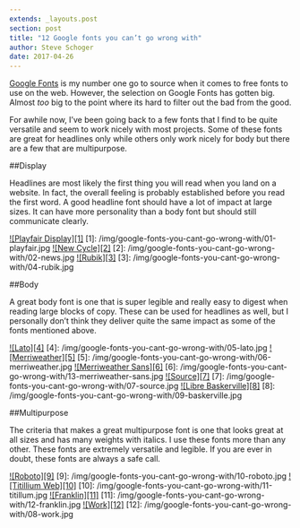 ```yaml
---
extends: _layouts.post
section: post
title: "12 Google fonts you can’t go wrong with"
author: Steve Schoger
date: 2017-04-26
---
```



[Google Fonts](https://fonts.google.com) is my number one go to source when it comes to free fonts to use on the web. However, the selection on Google Fonts has gotten big. Almost *too* big to the point where its hard to filter out the bad from the good. 

For awhile now, I’ve been going back to a few fonts that I find to be quite versatile and seem to work nicely with most projects. Some of these fonts are great for headlines only while others only work nicely for body but there are a few that are multipurpose.  


##Display

Headlines are most likely the first thing you will read when you land on a website. In fact, the overall feeling is probably established before you read the first word. A good headline font should have a lot of impact at large sizes. It can have more personality than a body font but should still communicate clearly.

<a href="https://fonts.google.com/specimen/Playfair+Display">![Playfair Display][1]</a>
[1]: /img/google-fonts-you-cant-go-wrong-with/01-playfair.jpg
<a href="https://fonts.google.com/specimen/News+Cycle">![New Cycle][2]</a>
[2]: /img/google-fonts-you-cant-go-wrong-with/02-news.jpg
<a href="https://fonts.google.com/specimen/Rubik">![Rubik][3]</a>
[3]: /img/google-fonts-you-cant-go-wrong-with/04-rubik.jpg


##Body

A great body font is one that is super legible and really easy to digest when reading large blocks of copy. These can be used for headlines as well, but I personally don’t think they deliver quite the same impact as some of the fonts mentioned above. 

<a href="https://fonts.google.com/specimen/Lato">![Lato][4]</a>
[4]: /img/google-fonts-you-cant-go-wrong-with/05-lato.jpg
<a href="https://fonts.google.com/specimen/Merriweather">![Merriweather][5]</a>
[5]: /img/google-fonts-you-cant-go-wrong-with/06-merriweather.jpg
<a href="https://fonts.google.com/specimen/Merriweather+Sans">![Merriweather Sans][6]</a>
[6]: /img/google-fonts-you-cant-go-wrong-with/13-merriweather-sans.jpg
<a href="https://fonts.google.com/specimen/Source+Sans+Pro">![Source][7]</a>
[7]: /img/google-fonts-you-cant-go-wrong-with/07-source.jpg
<a href="https://fonts.google.com/specimen/Libre+Baskerville">![Libre Baskerville][8]</a>
[8]: /img/google-fonts-you-cant-go-wrong-with/09-baskerville.jpg


##Multipurpose

The criteria that makes a great multipurpose font is one that looks great at all sizes and has many weights with italics. I use these fonts more than any other. These fonts are extremely versatile and legible. If you are ever in doubt, these fonts are always a safe call. 

<a href="https://fonts.google.com/specimen/Roboto">![Roboto][9]</a>
[9]: /img/google-fonts-you-cant-go-wrong-with/10-roboto.jpg
<a href="https://fonts.google.com/specimen/Titillium+Web">![Titillium Web][10]</a>
[10]: /img/google-fonts-you-cant-go-wrong-with/11-titillum.jpg
<a href="https://fonts.google.com/specimen/Libre+Franklin">![Franklin][11]</a>
[11]: /img/google-fonts-you-cant-go-wrong-with/12-franklin.jpg
<a href="https://fonts.google.com/specimen/Work+Sans">![Work][12]</a>
[12]: /img/google-fonts-you-cant-go-wrong-with/08-work.jpg
